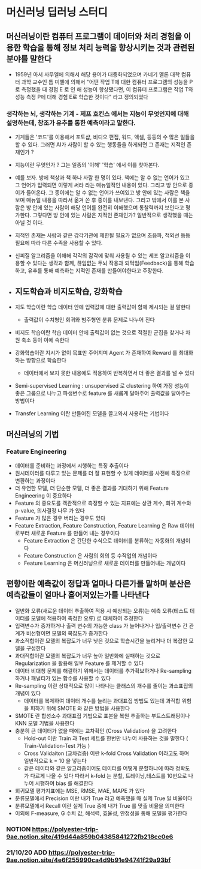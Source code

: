  # 머신러닝 딥러닝 스터디
## 머신러닝이란 컴퓨터 프로그램이 데이터와 처리 경험을 이용한 학습을 통해 정보 처리 능력을 향상시키는 것과 관련된 분야를 말한다

- 1959년 아서 사무엘에 의해서 해당 용어가 대중화되었으며 카네기 멜론 대학 컴퓨터 과학 교수인 톰 미첼에 의해서 "어떤 작업 T에 대한 컴퓨터 프로그램의 성능을 P 로 측정했을 때 경험 E 로 인 해 성능이 향상됐다면, 이 컴퓨터 프로그램은 작업 T와 성능 측정 P에 대해 경험 E로 학습한 것이다" 라고 정의되었다

### 생각하는 뇌, 생각하는 기계 - 제프 호킨스 에서는 지능이 무엇인지에 대해 설명하는데, 창조가 유추를 통한 예측이라고 말한다.

- 기계들은 '코드'를 이용해서 포토샵, 비디오 편집, 워드, 엑셀, 등등의 수 많은 일들을 할 수 있다. 그러면 AI가 사람이 할 수 있는 행동들을 하게되면 그 존재는 지적인 존재인가 ?
- 지능이란 무엇인가 ? 그는 일종의 '이해' '학습' 에서 이를 찾아본다.
- 예를 보자. 방에 책상과 책 하나 사람 한 명이 있다. 책에는 알 수 없는 언어가 있고 그 언어가 입력되면 이렇게 써라 라는 매뉴얼적인 내용이 있다. 그리고 방 안으로 종이가 들어온다. 그 종이에는 알 수 없는 언어가 쓰여있고 방 안에 있는 사람은 책을 보며 매뉴얼 내용을 따라서 옮겨 쓴 후 종이를 내보낸다. 그리고 밖에서 이를 본 사람은 방 안에 있는 사람이 해당 언어를 완전히 이해했으며 통찰력까지 보인다고 평가한다. 그렇다면 방 안에 있는 사람은 지적인 존재인가? 일반적으로 생각했을 때는 아닐 것 이다.
- 지적인 존재는 사람과 같은 감각기관에 제한될 필요가 없으며 초음파, 적외선 등등 필요에 따라 다른 수족을 사용할 수 있다.
- 신피질 알고리즘을 이해해 각각의 감각에 맞춰 사용될 수 있는 세포 알고리즘을 이용할 수 있다는 생각과 함께, 끊임없는 두뇌 작용과 되먹임(Feedback)을 통해 학습하고, 유추를 통해 예측하는 지적인 존재를 만들어야한다고 주장한다.
- ## 지도학습과 비지도학습, 강화학습

- 지도 학습이란 학습 데이터 안에 입력값에 대한 출력값이 함께 제시되는 걸 말한다
    - 출력값이 수치형인 회귀와 범주형인 분류 문제로 나누어 진다
- 비지도 학습이란 학습 데이터 안에 출력값이 없는 것으로 적절한 군집을 찾거나 차원 축소 등이 이에 속한다
- 강화학습이란 지시가 없이 목표만 주어지며 Agent 가 존재하여 Reward 를 최대화하는 방향으로 학습한다
    - 데이터에서 보지 못한 내용에도 적용하여 반복하면서 더 좋은 결과를 낼 수 있다
- Semi-supervised Learning : unsupervised 로 clustering 하여 가장 성능이 좋은 그룹으로 나누고 파생변수로 feature 를 새롭게 달아주어 출력값을 달아주는 방법이다
- Transfer Learning 이란 만들어진 모델을 끌고와서 사용하는 기법이다

## 머신러닝의 기법

### Feature Engineering

- 데이터를 준비하는 과정에서 시행하는 특징 추출이다
- 원시데이터를 다루고 있는 문제를 더 잘 표현할 수 있게 데이터를 사전에 특징으로 변환하는 과정이다
- 더 유연한 모델, 더 단순한 모델, 더 좋은 결과를 기대하기 위해 Feature Engineering 이 중요하다
- Feature 의 중요도를 객관적으로 측정할 수 있는 지표에는 상관 계수, 회귀 계수와 p-value, 의사결정 나무 가 있다
- Feature 가 많은 경우 버리는 경우도 있다
- Feature Extraction, Feature Construction, Feature Learning 은 Raw 데이터로부터 새로운 Feature 를 만들어 내는 경우이다
    - Feature Extraction 은 간단한 수식으로 데이터를 분류하는 자동화의 개념이다
    - Feature Construction 은 사람의 회의 등 수작업의 개념이다
    - Feature Learning 은 머신러닝으로 새로운 데이터를 만들어내는 개념이다

## 편향이란 예측값이 정답과 얼마나 다른가를 말하며 분산은 예측값들이 얼마나 흩어져있는가를 나타낸다

- 일반화 오류(새로운 데이터 추출하여 적용 시 예상되는 오류)는 예측 오류(테스트 데이터를 모델에 적용하여 측정한 오류) 로 대체하여 추정한다
- 입력변수가 증가하거나 출력 변수의 가능한 class 가 늘어나거나 입/출력변수 간 관계가 비선형이면 모델의 복잡도가 증가한다
- 과소적합이란 모델의 복잡도가 너무 낮은 것으로 학습시간을 늘리거나 더 복잡한 모델을 구성한다
- 과대적합이란 모델의 복잡도가 너무 높아 일반화에 실패하는 것으로 Regularization 을 활용해 일부 Feature 를 제거할 수 있다
- 데이터 비대칭 문제를 해결하기 위해서는 데이터를 추가확보하거나 Re-sampling 하거나 패널티가 있는 함수를 사용할 수 있다
- Re-sampling 이란 상대적으로 많이 나타나는 클래스의 개수를 줄이는 과소표집의 개념이 있다
    - 데이터를 복제하여 데이터 개수를 늘리는 과대표집 방법도 있는데 과적합 위험을 피하기 위해 SMOTE 와 같은 방법을 사용한다
- SMOTE 란 합성소수 과대표집 기법으로 표본을 복원 추출하는 부트스트래핑이나 KNN 모델 기법을 사용한다
- 충분히 큰 데이터가 없을 때에는 교차확인 (Cross Validation) 을 고려한다
    - Hold-out 이란 Train 과 Test 세트를 한번만 나누어 사용하는 것을 말한다 ( Train-Validation-Test 가능 )
    - Cross Validaiton (교차검증) 이란 k-fold Cross Validation 이라고도 하며 일반적으로 k = 10 을 넣는다
    - 같은 데이터와 같은 알고리즘이어도 데이터를 어떻게 분할하냐에 따라 정확도가 다르게 나올 수 있다 따라서 k-fold 는 분할, 트레이닝,테스트를 10번으로 나누어 시행하여 bias 를 해결한다
- 회귀모델 평가지표에는 MSE, RMSE, MAE, MAPE 가 있다
- 분류모델에서 Precision 이란 내가 True 라고 예측했을 때 실제 True 일 비율이다
- 분류모델에서 Recall 이란 실제 True 중에 내가 True 를 맞출 비율을 의미한다
- 이외에 F-measure, G 수치 값, 해석력, 효율성, 안정성을 통해 모델을 평가한다
 
 ### NOTION https://polyester-trip-9ae.notion.site/419d44a859b04385841272fb218cc0e6
 ### 21/10/20 ADD https://polyester-trip-9ae.notion.site/4e6f255990ca4d9b91e94741f29a93bf
